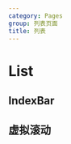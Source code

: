 ```yaml
---
category: Pages
group: 列表页面
title: 列表
---
```


# List

## IndexBar

<code src="./demos/IndexBar/index.jsx"></code>

## 虚拟滚动

<code src="./demos/Virtual/index.jsx"></code>
